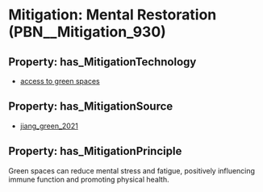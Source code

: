 # Mitigation: __Mental Restoration__ (PBN__Mitigation_930)

## Property: has_MitigationTechnology

* [access to green spaces](../Technology/PBN__Technology_3551)

## Property: has_MitigationSource

* [jiang_green_2021](../Article/PBN__Article_130)

## Property: has_MitigationPrinciple

Green spaces can reduce mental stress and fatigue, positively influencing immune function and promoting physical health.

